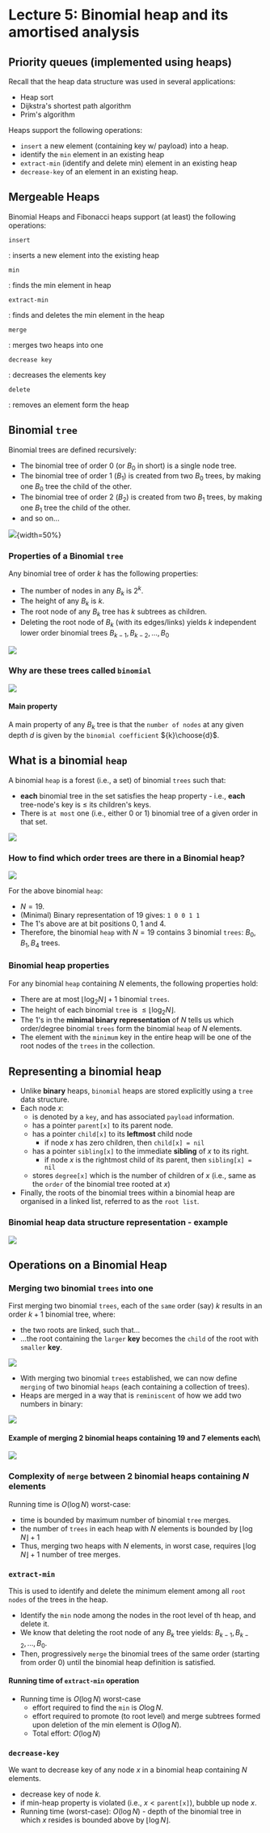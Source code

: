 # Lecture 5: Binomial heap and its amortised analysis

## Priority queues (implemented using heaps)

Recall that the heap data structure was used in several applications:

- Heap sort
- Dijkstra's shortest path algorithm
- Prim's algorithm

Heaps support the following operations:

- `insert` a new element (containing key w/ payload) into a heap.
- identify the `min` element in an existing heap
- `extract-min` (identify and delete min) element in an existing heap
- `decrease-key` of an element in an existing heap.

## Mergeable Heaps

Binomial Heaps and Fibonacci heaps support (at least) the following operations:

`insert`

: inserts a new element into the existing heap

`min`

: finds the min element in heap

`extract-min`

: finds and deletes the min element in the heap

`merge`

: merges two heaps into one

`decrease key`

: decreases the elements key

`delete`

: removes an element form the heap

## Binomial `tree`

Binomial trees are defined recursively:

- The binomial tree of order 0 (or $B_0$ in short) is a single node tree.
- The binomial tree of order 1 ($B_1$) is created from two $B_0$ trees, by
  making one $B_0$ tree the child of the other.
- The binomial tree of order 2 ($B_2$) is created from two $B_1$ trees, by
  making one $B_1$ tree the child of the other.
- and so on...

![](https://tva1.sinaimg.cn/large/006y8mN6ly1g8hlsa0qxgj30eg0fjq4l.jpg){width=50%}

### Properties of a Binomial `tree`

Any binomial tree of order $k$ has the following properties:

- The number of nodes in any $B_k$ is $2^k$.
- The height of any $B_k$ is $k$.
- The root node of any $B_k$ tree has $k$ subtrees as children.
- Deleting the root node of $B_k$ (with its edges/links) yields $k$ independent
  lower order binomial trees $B_{k-1},B_{k-2},\ldots,B_0$

![](https://tva1.sinaimg.cn/large/006y8mN6ly1g8hlveew7rj30sb0bzac1.jpg)

### Why are these trees called `binomial`

![](https://tva1.sinaimg.cn/large/006y8mN6ly1g8hlw5gym9j30sb09r40i.jpg)

#### Main property

A main property of any $B_k$ tree is that the `number of nodes` at any given
depth $d$ is given by the `binomial coefficient` ${k}\choose{d}$.

## What is a binomial `heap`

A binomial `heap` is a forest (i.e., a set) of binomial `trees` such that:

- **each** binomial tree in the set satisfies the heap property - i.e., **each**
  tree-node's key is $\le$ its children's keys.
- There is `at most` one (i.e., either 0 or 1) binomial tree of a given order in
  that set.

![](https://tva1.sinaimg.cn/large/006y8mN6ly1g8hm0bf5ioj30sb0bvjt5.jpg)

### How to find which order trees are there in a Binomial heap?

![](https://tva1.sinaimg.cn/large/006y8mN6ly1g8hm1hzaraj30sb09vgmh.jpg)

For the above binomial `heap`:

- $N = 19$.
- (Minimal) Binary representation of 19 gives: `1 0 0 1 1`
- The 1's above are at bit positions 0, 1 and 4.
- Therefore, the binomial `heap` with $N = 19$ contains 3 binomial `trees`:
  $B_0, B_1, B_4$ trees.

### Binomial heap properties

For any binomial `heap` containing $N$ elements, the following properties hold:

- There are at most $\lfloor \log_2N \rfloor + 1$ binomial `trees`.
- The height of each binomial `tree` is $\le \lfloor \log_2N \rfloor$.
- The 1's in the **minimal binary representation** of $N$ tells us which
  order/degree binomial `trees` form the binomial `heap` of $N$ elements.
- The element with the `minimum` key in the entire heap will be one of the root
  nodes of the `trees` in the collection.

## Representing a binomial heap

- Unlike **binary** heaps, `binomial` heaps are stored explicitly using a `tree`
  data structure.
- Each node $x$:
  - is denoted by a `key`, and has associated `payload` information.
  - has a pointer `parent[x]` to its parent node.
  - has a pointer `child[x]` to its **leftmost** child node
    - if node $x$ has zero children, then `child[x] = nil`
  - has a pointer `sibling[x]` to the immediate **sibling** of $x$ to its right.
    - if node $x$ is the rightmost child of its parent, then `sibling[x] = nil`
  - stores `degree[x]` which is the number of children of $x$ (i.e., same as the
    `order` of the binomial tree rooted at $x$)
- Finally, the roots of the binomial trees within a binomial heap are organised
  in a linked list, referred to as the `root list`.

### Binomial heap data structure representation - example

![](https://tva1.sinaimg.cn/large/006y8mN6ly1g8hmug8ru9j30r80gjjt9.jpg)

## Operations on a Binomial Heap

### Merging two binomial `trees` into one

First merging two binomial `trees`, each of the `same` order (say) $k$ results
in an order $k+1$ binomial tree, where:

- the two roots are linked, such that...
- ...the root containing the `larger` **key** becomes the `child` of the root
  with `smaller` **key**.

![](https://tva1.sinaimg.cn/large/006y8mN6ly1g8hmwsj0r0j30s507w75g.jpg)

- With merging two binomial `trees` established, we can now define `merging` of
  two binomial `heaps` (each containing a collection of trees).
- Heaps are merged in a way that is `reminiscent` of how we add two numbers in
  binary:

![](https://tva1.sinaimg.cn/large/006y8mN6ly1g8hmyba6isj30s507wt9b.jpg)

#### Example of merging 2 binomial heaps containing 19 and 7 elements each\

![](https://tva1.sinaimg.cn/large/006y8mN6ly1g8hmza20wkj30nt0ffn0d.jpg)

### Complexity of `merge` between 2 binomial heaps containing $N$ elements

Running time is $O(\log N)$ worst-case:

- time is bounded by maximum number of binomial `tree` merges.
- the number of `trees` in each heap with $N$ elements is bounded by
  $\lfloor \log N \rfloor + 1$
- Thus, merging two heaps with $N$ elements, in worst case, requires
  $\lfloor \log N \rfloor + 1$ number of tree merges.

### `extract-min`

This is used to identify and delete the minimum element among all `root nodes`
of the trees in the heap.

- Identify the `min` node among the nodes in the root level of th heap, and
  delete it.
- We know that deleting the root node of any $B_k$ tree yields:
  $B_{k-1}, B_{k-2},\ldots,B_0$.
- Then, progressively `merge` the binomial trees of the same order (starting
  from order 0) until the binomial heap definition is satisfied.

#### Running time of `extract-min` operation

- Running time is $O(\log N)$ worst-case
  - effort required to find the `min` is $O\log N$.
  - effort required to promote (to root level) and merge subtrees formed upon
    deletion of the min element is $O(\log N)$.
  - Total effort: $O(\log N)$

### `decrease-key`

We want to decrease key of any node $x$ in a binomial heap containing $N$
elements.

- decrease key of node $k$.
- if min-heap property is violated (i.e., $x < \mathtt{parent[x]}$), bubble up
  node $x$.
- Running time (worst-case): $O(\log N)$ - depth of the binomial tree in which
  $x$ resides is bounded above by $\lfloor \log N \rfloor$.
